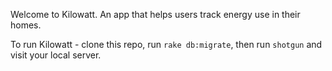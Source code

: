 Welcome to Kilowatt. An app that helps users track energy use in their homes.

To run Kilowatt - clone this repo, run ```rake db:migrate```, then run ```shotgun``` and visit your local server.





